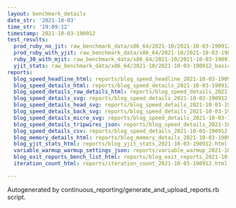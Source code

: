 ```yaml
---
layout: benchmark_details
date_str: '2021-10-03'
time_str: '19:09:12'
timestamp: 2021-10-03-190912
test_results:
  prod_ruby_no_jit: raw_benchmark_data/x86_64/2021-10/2021-10-03-190912_basic_benchmark_prod_ruby_no_jit.json
  prod_ruby_with_yjit: raw_benchmark_data/x86_64/2021-10/2021-10-03-190912_basic_benchmark_prod_ruby_with_yjit.json
  ruby_30_with_mjit: raw_benchmark_data/x86_64/2021-10/2021-10-03-190912_basic_benchmark_ruby_30_with_mjit.json
  yjit_stats: raw_benchmark_data/x86_64/2021-10/2021-10-03-190912_basic_benchmark_yjit_stats.json
reports:
  blog_speed_headline_html: reports/blog_speed_headline_2021-10-03-190912.html
  blog_speed_details_html: reports/blog_speed_details_2021-10-03-190912.html
  blog_speed_details_raw_details_html: reports/blog_speed_details_2021-10-03-190912.raw_details.html
  blog_speed_details_svg: reports/blog_speed_details_2021-10-03-190912.svg
  blog_speed_details_head_svg: reports/blog_speed_details_2021-10-03-190912.head.svg
  blog_speed_details_back_svg: reports/blog_speed_details_2021-10-03-190912.back.svg
  blog_speed_details_micro_svg: reports/blog_speed_details_2021-10-03-190912.micro.svg
  blog_speed_details_tripwires_json: reports/blog_speed_details_2021-10-03-190912.tripwires.json
  blog_speed_details_csv: reports/blog_speed_details_2021-10-03-190912.csv
  blog_memory_details_html: reports/blog_memory_details_2021-10-03-190912.html
  blog_yjit_stats_html: reports/blog_yjit_stats_2021-10-03-190912.html
  variable_warmup_warmup_settings_json: reports/variable_warmup_2021-10-03-190912.warmup_settings.json
  blog_exit_reports_bench_list_html: reports/blog_exit_reports_2021-10-03-190912.bench_list.html
  iteration_count_html: reports/iteration_count_2021-10-03-190912.html

---
```

Autogenerated by continuous_reporting/generate_and_upload_reports.rb script.

